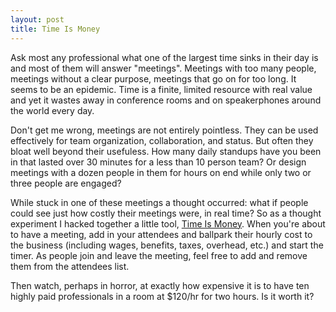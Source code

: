 ```yaml
---
layout: post
title: Time Is Money
---
```


Ask most any professional what one of the largest time sinks in their day is and most of them will answer "meetings". Meetings with too many people, meetings without a clear purpose, meetings that go on for too long. It seems to be an epidemic. Time is a finite, limited resource with real value and yet it wastes away in conference rooms and on speakerphones around the world every day.

Don't get me wrong, meetings are not entirely pointless. They can be used effectively for team organization, collaboration, and status. But often they bloat well beyond their usefuless. How many daily standups have you been in that lasted over 30 minutes for a less than 10 person team? Or design meetings with a dozen people in them for hours on end while only two or three people are engaged?

While stuck in one of these meetings a thought occurred: what if people could see just how costly their meetings were, in real time? So as a thought experiment I hacked together a little tool, [Time Is Money](http://timeismoney.duckdns.org). When you're about to have a meeting, add in your attendees and ballpark their hourly cost to the business (including wages, benefits, taxes, overhead, etc.) and start the timer. As people join and leave the meeting, feel free to add and remove them from the attendees list.

Then watch, perhaps in horror, at exactly how expensive it is to have ten highly paid professionals in a room at $120/hr for two hours. Is it worth it?
